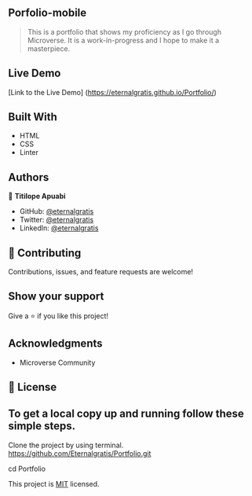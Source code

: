 ## Porfolio-mobile
> This is a portfolio that shows my proficiency as I go through Microverse. It is a work-in-progress and I hope to make it a masterpiece.

## Live Demo
[Link to the Live Demo] (https://eternalgratis.github.io/Portfolio/)

## Built With
- HTML
- CSS
- Linter


## Authors

👤 **Titilope Apuabi**

- GitHub: [@eternalgratis](https://github.com/Eternalgratis)
- Twitter: [@eternalgratis](https://twitter.com/eternalgratis)
- LinkedIn: [@eternalgratis](https://www.linkedin.com/in/titilope-apuabi-69a98719b/)


 

## 🤝 Contributing

Contributions, issues, and feature requests are welcome!


## Show your support

Give a ⭐️ if you like this project!


## Acknowledgments
- Microverse Community

## 📝 License


## To get a local copy up and running follow these simple steps.

Clone the project by using terminal.
https://github.com/Eternalgratis/Portfolio.git

cd Portfolio



This project is [MIT](./MIT.md) licensed.
